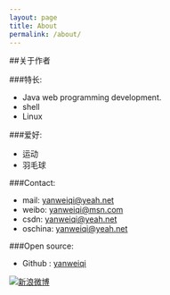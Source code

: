```yaml
---
layout: page
title: About
permalink: /about/
---
```


##关于作者

###特长:

* Java web programming development.
* shell
* Linux

###爱好:

* 运动
* 羽毛球

###Contact:

* mail: [yanweiqi@yeah.net](yanweiqi@yeah.net)
* weibo: yanweiqi@msn.com	
* csdn: [yanweiqi@yeah.net](http://blog.csdn.net/yyaannwweeiiqqii)
* oschina: [yanweiqi@yeah.net](http://my.oschina.net/u/2958)

###Open source:

* Github : [yanweiqi](https://github.com/yanweiqi)

[![新浪微博](http://service.t.sina.com.cn/widget/qmd/2117486514/c3e417d3/1.png)](http://weibo.com/u/2117486514?s=6uyXnP)
